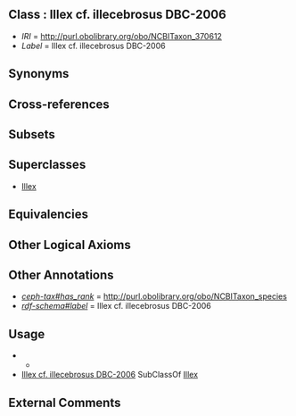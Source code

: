 
## Class : Illex cf. illecebrosus DBC-2006

 * *IRI* = http://purl.obolibrary.org/obo/NCBITaxon_370612
 * *Label* = Illex cf. illecebrosus DBC-2006

## Synonyms


## Cross-references


## Subsets


## Superclasses

 * [Illex](../../NCBITaxon/27/NCBITaxon_6627.md)

## Equivalencies


## Other Logical Axioms


## Other Annotations

 * *[ceph-tax#has_rank](../../ceph-tax#has/nk/ceph-tax#has_rank.md)* = http://purl.obolibrary.org/obo/NCBITaxon_species
 * *[rdf-schema#label](../../el/rdf-schema#label.md)* = Illex cf. illecebrosus DBC-2006

## Usage

 * -
 * [Illex cf. illecebrosus DBC-2006](../../NCBITaxon/12/NCBITaxon_370612.md) SubClassOf [Illex](../../NCBITaxon/27/NCBITaxon_6627.md)

## External Comments

